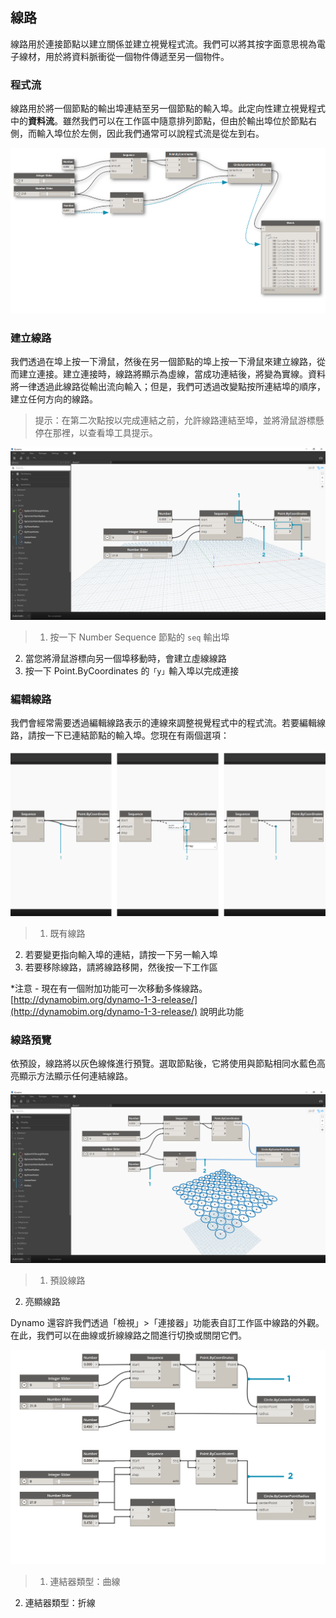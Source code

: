 

## 線路

線路用於連接節點以建立關係並建立視覺程式流。我們可以將其按字面意思視為電子線材，用於將資料脈衝從一個物件傳遞至另一個物件。

### 程式流

線路用於將一個節點的輸出埠連結至另一個節點的輸入埠。此定向性建立視覺程式中的**資料流**。雖然我們可以在工作區中隨意排列節點，但由於輸出埠位於節點右側，而輸入埠位於左側，因此我們通常可以說程式流是從左到右。

![程式流](images/3-2/00-ProgramFlow.png)

### 建立線路

我們透過在埠上按一下滑鼠，然後在另一個節點的埠上按一下滑鼠來建立線路，從而建立連接。建立連接時，線路將顯示為虛線，當成功連結後，將變為實線。資料將一律透過此線路從輸出流向輸入；但是，我們可透過改變點按所連結埠的順序，建立任何方向的線路。

> 提示：在第二次點按以完成連結之前，允許線路連結至埠，並將滑鼠游標懸停在那裡，以查看埠工具提示。

![建立線路](images/3-2/01-CreatingWires.png)

> 1. 按一下 Number Sequence 節點的 ```seq``` 輸出埠
2. 當您將滑鼠游標向另一個埠移動時，會建立虛線線路
3. 按一下 Point.ByCoordinates 的```「y」```輸入埠以完成連接

### 編輯線路

我們會經常需要透過編輯線路表示的連線來調整視覺程式中的程式流。若要編輯線路，請按一下已連結節點的輸入埠。您現在有兩個選項：

![編輯線路](images/3-2/02-EditingWires.png)

> 1. 既有線路
2. 若要變更指向輸入埠的連結，請按一下另一輸入埠
3. 若要移除線路，請將線路移開，然後按一下工作區

*注意 - 現在有一個附加功能可一次移動多條線路。[http://dynamobim.org/dynamo-1-3-release/](http://dynamobim.org/dynamo-1-3-release/) 說明此功能

### 線路預覽

依預設，線路將以灰色線條進行預覽。選取節點後，它將使用與節點相同水藍色高亮顯示方法顯示任何連結線路。

![線路預覽](images/3-2/03-WirePreview.png)

> 1. 預設線路
2. 亮顯線路

Dynamo 還容許我們透過「檢視」>「連接器」功能表自訂工作區中線路的外觀。在此，我們可以在曲線或折線線路之間進行切換或關閉它們。

![線路連結器](images/3-2/04-WireConnectors.png)

> 1. 連結器類型：曲線
2. 連結器類型：折線

